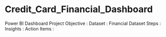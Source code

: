 # Credit_Card_Financial_Dashboard
Power BI Dashboard
Project Objective : 
Dataset : Financial Dataset
Steps :
Insights : 
Action Items : 
